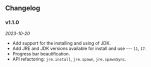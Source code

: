 ## Changelog

### v1.1.0

_2023-10-20_

- Add support for the installing and using of JDK.
- Add JRE and JDK versions available for install and use --- `11`, `17`.
- Progress bar beautification.
- API refactoring: `jre.install`, `jre.spawn`, `jre.spawnSync`.
